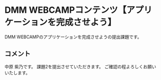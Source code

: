 # DMM WEBCAMPコンテンツ【アプリケーションを完成させよう】

DMM WEBCAMPのアプリケーションを完成させようの提出課題です。

## コメント

中原 紫乃です。
課題2を提出させていただきます。
ご確認の程よろしくお願いいたします。